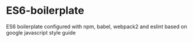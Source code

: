 # ES6-boilerplate
ES6 boilerplate configured with npm, babel, webpack2 and eslint based on google javascript style guide
